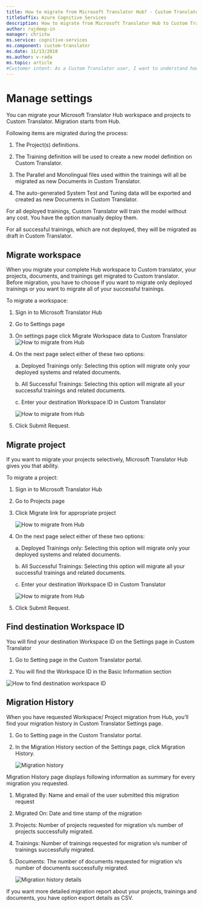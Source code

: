 ```yaml
---
title: How to migrate from Microsoft Translator Hub? - Custom Translator
titleSuffix: Azure Cognitive Services
description: How to migrate from Microsoft Translator Hub to Custom Translator.
author: rajdeep-in
manager: christw
ms.service: cognitive-services
ms.component: custom-translator
ms.date: 11/13/2018
ms.author: v-rada
ms.topic: article
#Customer intent: As a Custom Translator user, I want to understand how to migrate from Microsoft Translator Hub to Custom Translator.
---
```


# Manage settings

You can migrate your Microsoft Translator Hub workspace and projects to Custom Translator. Migration starts from Hub.


Following items are migrated during the process:

1.	The Project(s) definitions.

2.	The Training definition will be used to create a new model definition on Custom Translator.

3.	The Parallel and Monolingual files used within the trainings will all be migrated as new Documents in Custom Translator.

4.	The auto-generated System Test and Tuning data will be exported and created as new Documents in Custom Translator.

For all deployed trainings, Custom Translator will train the model without any cost. You have the option manually deploy them.

For all successful trainings, which are not deployed, they will be migrated as draft in Custom Translator.

## Migrate workspace

When you migrate your complete Hub workspace to Custom translator, your projects, documents, and trainings get migrated to Custom translator. Before migration, you have to choose if you want to migrate only deployed trainings or you want to migrate all of your successful trainings.

To migrate a workspace:

1.	Sign in to Microsoft Translator Hub

2.	Go to Settings page

3.	On settings page click Migrate Workspace data to Custom Translator
    ![How to migrate from Hub](media/how-to/how-to-migrate-workspace-from-hub.png)

4.	On the next page select either of these two options:

    a.	Deployed Trainings only: Selecting this option will migrate only your deployed systems and related documents. 

    b.	All Successful Trainings: Selecting this option will migrate all your successful trainings and related documents.

    c.	Enter your destination Workspace ID in Custom Translator

    ![How to migrate from Hub](media/how-to/how-to-migrate-from-hub-screen.png)

5.	Click Submit Request. 

## Migrate project

If you want to migrate your projects selectively, Microsoft Translator Hub gives you that ability.

To migrate a project:

1.	Sign in to Microsoft Translator Hub

2.	Go to Projects page

3.	Click Migrate link for appropriate project

    ![How to migrate from Hub](media/how-to/how-to-migrate-from-hub.png)

4.	On the next page select either of these two options:

    a.	Deployed Trainings only: Selecting this option will migrate only your deployed systems and related documents. 

    b.	All Successful Trainings: Selecting this option will migrate all your successful trainings and related documents.

    c.	Enter your destination Workspace ID in Custom Translator

    ![How to migrate from Hub](media/how-to/how-to-migrate-from-hub-screen.png)

5.	Click Submit Request. 

## Find destination Workspace ID

You will find your destination Workspace ID on the Settings page in Custom Translator

1.	Go to Setting page in the Custom Translator portal. 

2.	You will find the Workspace ID in the Basic Information section

![How to find destination workspace ID](media/how-to/how-to-find-destination-ws-id.png)

## Migration History

When you have requested Workspace/ Project migration from Hub, you’ll find your migration history in Custom Translator Settings page.

1.	Go to Setting page in the Custom Translator portal.

2.	In the Migration History section of the Settings page, click Migration History.

    ![Migration history](media/how-to/how-to-migration-history.png)

Migration History page displays following information as summary for every migration you requested.

1.	Migrated By: Name and email of the user submitted this migration request

2.	Migrated On: Date and time stamp of the migration
3.	Projects: Number of projects requested for migration v/s number of projects successfully migrated. 

4.	Trainings: Number of trainings requested for migration v/s number of trainings successfully migrated.

5.	Documents: The number of documents requested for migration v/s number of documents successfully migrated.

    ![Migration history details](media/how-to/how-to-migration-history-details.png)

If you want more detailed migration report about your projects, trainings and documents, you have option export details as CSV.
